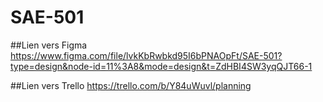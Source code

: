# SAE-501

##Lien vers Figma 
https://www.figma.com/file/lvkKbRwbkd95I6bPNAOpFt/SAE-501?type=design&node-id=11%3A8&mode=design&t=ZdHBI4SW3yqQJT66-1

##Lien vers Trello
https://trello.com/b/Y84uWuvl/planning
